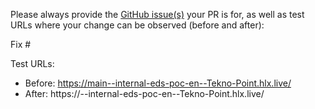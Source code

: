 Please always provide the [GitHub issue(s)](../issues) your PR is for, as well as test URLs where your change can be observed (before and after):

Fix #<gh-issue-id>

Test URLs:
- Before: https://main--internal-eds-poc-en--Tekno-Point.hlx.live/
- After: https://<branch>--internal-eds-poc-en--Tekno-Point.hlx.live/
